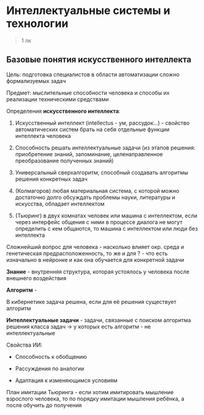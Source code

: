 # Интеллектуальные системы и технологии

> 1 лк

## Базовые понятия искусственного интеллекта

Цель: подготовка специалистов в области автоматизации сложно формализуемых задач 

Предмет: мыслительные способности человека и способы их реализации техническими средствами

Определения **искусственного интеллекта**:

1. Искусственный интеллект (intellectus - ум, рассудок...) - свойство автоматических систем брать на себя отдельные функции интеллекта человека

2. Способность решать интеллектуальные задачи (из этапов решения: приобретение знаний, запоминание, целенаправленное преобразование полученных знаний)

3. Универсальный сверхалгоритм, способный создавать алгоритмы решения конкретных задач

4. (Колмагоров) любая материальная система, с которой можно достаточно долго обсуждать проблемы науки, литературы и искусства, обладает интеллектом

5. (Тьюринг) в двух комнатах человек или машина с интеллектом, если через интерфейс общения с ними в процессе диалога не могут определить с кем общаются, то машина с интеллектом или люди без интеллекта

Сложнейший вопрос для человека - насколько влияет окр. среда и генетическая предрасположенность, то же и для ? - что есть изначально в нейронке и как она обучается для конкретной задачи

**Знание** - внутренняя структура, которая устоялось у человека после внешнего воздействия

**Алгоритм** - 

В кибернетике задача решена, если для её решения существует алгоритм

**Интеллектуальные задачи** - задачи, связанные с поиском алгоритма решения класса задач -> у которых есть алгоритм - не интеллектуальные

Свойства ИИ:

- Способность к обобщению

- Рассуждения по аналогии

- Адаптация к изменяющимся условиям

План имитации Тьюринга - если хотим имитировать мышление взрослого человека, то по порядку имитации мышления ребёнка, а после обучить до получения
